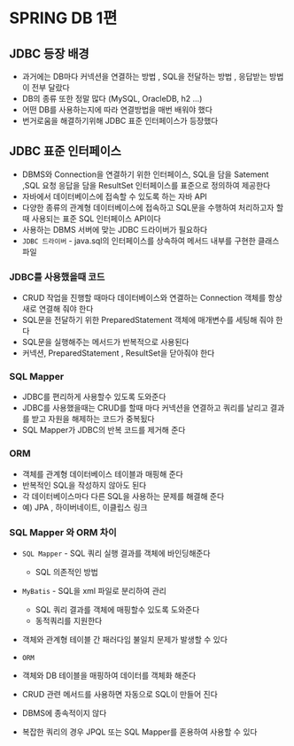 # SPRING DB 1편

## JDBC 등장 배경
- 과거에는 DB마다 커넥션을 연결하는 방법 , SQL을 전달하는 방법 , 응답받는 방법이 전부 달랐다
- DB의 종류 또한 정말 많다 (MySQL, OracleDB, h2 ...)
- 어떤 DB를 사용하는지에 따라 연결방법을 매번 배워야 했다
- 번거로움을 해결하기위해 JDBC 표준 인터페이스가 등장했다

## JDBC 표준 인터페이스
- DBMS와 Connection을 연결하기 위한 인터페이스, SQL을 담을 Satement ,SQL 요청 응답을 담을 ResultSet 인터페이스를 표준으로 정의하여 제공한다
- 자바에서 데이터베이스에 접속할 수 있도록 하는 자바 API
- 다양한 종류의 관계형 데이터베이스에 접속하고 SQL문을 수행하여 처리하고자 할 때 사용되는 표준  SQL 인터페이스 API이다
- 사용하는 DBMS 서버에 맞는 JDBC 드라이버가 필요하다
- `JDBC 드라이버` - java.sql의 인터페이스를 상속하여 메서드 내부를 구현한 클래스 파일

### JDBC를 사용했을때 코드

- CRUD 작업을 진행할 때마다 데이터베이스와 연결하는 Connection 객체를 항상 새로 연결해 줘야 한다
- SQL문을 전달하기 위한 PreparedStatement 객체에 매개변수를 세팅해 줘야 한다
- SQL문을 실행해주는 메서드가 반복적으로 사용된다
- 커넥션, PreparedStatement , ResultSet을 닫아줘야 한다

### SQL Mapper
- JDBC를 편리하게 사용할수 있도록 도와준다
- JDBC를 사용했을때는 CRUD를 할때 마다 커넥션을 연결하고 쿼리를 날리고 결과를 받고 자원을 해제하는 코드가 중복됬다
- SQL Mapper가 JDBC의 반복 코드를 제거해 준다


### ORM

- 객체를 관계형 데이터베이스 테이블과 매핑해 준다
- 반복적인 SQL을 작성하지 않아도 된다
- 각 데이터베이스마다 다른 SQL을 사용하는 문제를 해결해 준다
- 예) JPA , 하이버네이트, 이클립스 링크


### SQL Mapper 와 ORM 차이

- `SQL Mapper`  - SQL 쿼리 실행 결과를 객체에 바인딩해준다
    - SQL 의존적인 방법
- `MyBatis` - SQL을 xml 파일로 분리하여 관리
    - SQL 쿼리 결과를 객체에 매핑할수 있도록 도와준다
    - 동적쿼리를 지원한다
- 객체와 관계형 테이블 간 패러다임 불일치 문제가 발생할 수 있다

- `ORM`
- 객체와 DB 테이블을 매핑하여 데이터를 객체화 해준다
- CRUD 관련 메서드를 사용하면 자동으로 SQL이 만들어 진다
- DBMS에 종속적이지 않다
- 복잡한 쿼리의 경우 JPQL 또는 SQL Mapper를 혼용하여 사용할 수 있다